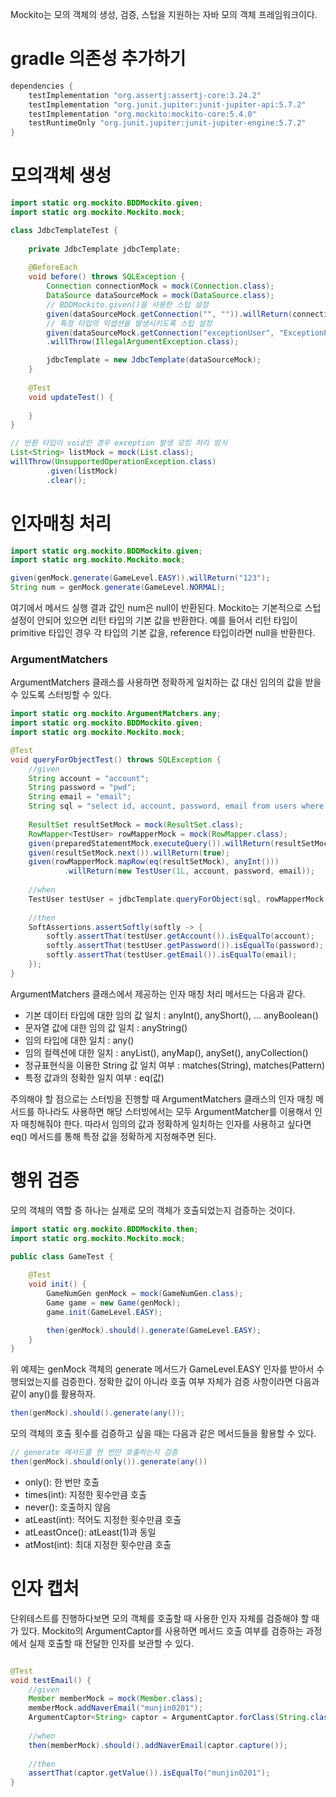 
Mockito는 모의 객체의 생성, 검증, 스텁을 지원하는 자바 모의 객체 프레임워크이다.

# gradle 의존성 추가하기

``` gradle
dependencies {  
    testImplementation "org.assertj:assertj-core:3.24.2"  
    testImplementation "org.junit.jupiter:junit-jupiter-api:5.7.2"  
    testImplementation "org.mockito:mockito-core:5.4.0"  
    testRuntimeOnly "org.junit.jupiter:junit-jupiter-engine:5.7.2"  
}
```

# 모의객체 생성

``` java
import static org.mockito.BDDMockito.given;
import static org.mockito.Mockito.mock;

class JdbcTemplateTest {  
  
    private JdbcTemplate jdbcTemplate;  
  
    @BeforeEach  
    void before() throws SQLException {  
        Connection connectionMock = mock(Connection.class);  
        DataSource dataSourceMock = mock(DataSource.class); 
        // BDDMockito.given()을 사용한 스텁 설정
        given(dataSourceMock.getConnection("", "")).willReturn(connectionMock);  
		// 특정 타입의 익셉션을 발생시키도록 스텁 설정
		given(dataSourceMock.getConnection("exceptionUser", "ExceptionPwd"))  
        .willThrow(IllegalArgumentException.class);

        jdbcTemplate = new JdbcTemplate(dataSourceMock);  
    }  
  
    @Test  
    void updateTest() {  
  
    }  
}

```


``` java
// 반환 타입이 void인 경우 exception 발생 모킹 처리 방식
List<String> listMock = mock(List.class);  
willThrow(UnsupportedOperationException.class)  
        .given(listMock)  
        .clear();
```



# 인자매칭 처리

``` java
import static org.mockito.BDDMockito.given;
import static org.mockito.Mockito.mock;

given(genMock.generate(GameLevel.EASY)).willReturn("123");
String num = genMock.generate(GameLevel.NORMAL);
```

여기에서 메서드 실행 결과 값인 num은 null이 반환된다.
Mockito는 기본적으로 스텁 설정이 안되어 있으면 리턴 타입의 기본 값을 반환한다. 예를 들어서 리턴 타입이 primitive 타입인 경우 각 타입의 기본 값을, reference 타입이라면 null을 반환한다.


### ArgumentMatchers

ArgumentMatchers 클래스를 사용하면 정확하게 일치하는 값 대신 임의의 값을 받을 수 있도록 스터빙할 수 있다.

``` java
import static org.mockito.ArgumentMatchers.any;
import static org.mockito.BDDMockito.given;
import static org.mockito.Mockito.mock;

@Test  
void queryForObjectTest() throws SQLException {  
    //given  
    String account = "account";  
    String password = "pwd";  
    String email = "email";  
    String sql = "select id, account, password, email from users where id = ?";  
  
    ResultSet resultSetMock = mock(ResultSet.class);  
    RowMapper<TestUser> rowMapperMock = mock(RowMapper.class);  
    given(preparedStatementMock.executeQuery()).willReturn(resultSetMock);  
    given(resultSetMock.next()).willReturn(true);  
    given(rowMapperMock.mapRow(eq(resultSetMock), anyInt()))  
            .willReturn(new TestUser(1L, account, password, email));  
  
    //when  
    TestUser testUser = jdbcTemplate.queryForObject(sql, rowMapperMock, 1L);  
  
    //then  
    SoftAssertions.assertSoftly(softly -> {  
        softly.assertThat(testUser.getAccount()).isEqualTo(account);  
        softly.assertThat(testUser.getPassword()).isEqualTo(password);  
        softly.assertThat(testUser.getEmail()).isEqualTo(email);  
    });  
}

```

ArgumentMatchers 클래스에서 제공하는 인자 매칭 처리 메서드는 다음과 같다.

- 기본 데이터 타입에 대한 임의 값 일치 : anyInt(), anyShort(), ... anyBoolean()
- 문자열 값에 대한 임의 값 일치 : anyString()
- 임의 타입에 대한 일치 : any()
- 임의 컬렉션에 대한 일치 : anyList(), anyMap(), anySet(), anyCollection()
- 정규표현식을 이용한 String 값 일치 여부 : matches(String), matches(Pattern)
- 특정 값과의 정확한 일치 여부 : eq(값)

주의해야 할 점으로는 스터빙을 진행할 때 ArgumentMatchers 클래스의 인자 매칭 메서드를 하나라도 사용하면 해당 스터빙에서는 모두 ArgumentMatcher를 이용해서 인자 매칭해줘야 한다. 따라서 임의의 값과 정확하게 일치하는 인자를 사용하고 싶다면 eq() 메서드를 통해 특정 값을 정확하게 지정해주면 된다.


# 행위 검증

모의 객체의 역할 중 하나는 실제로 모의 객체가 호출되었는지 검증하는 것이다. 

``` java
import static org.mockito.BDDMockito.then;
import static org.mockito.Mockito.mock;

public class GameTest {
	
	@Test
	void init() {
		GameNumGen genMock = mock(GameNumGen.class);
		Game game = new Game(genMock);
		game.init(GameLevel.EASY);

		then(genMock).should().generate(GameLevel.EASY);
	}
}
```

위 예제는 genMock 객체의 generate 메서드가 GameLevel.EASY 인자를 받아서 수행되었는지를 검증한다. 정확한 값이 아니라 호출 여부 자체가 검증 사항이라면 다음과 같이 any()를 활용하자.

``` java
then(genMock).should().generate(any());
```

모의 객체의 호출 횟수를 검증하고 싶을 때는 다음과 같은 메서드들을 활용할 수 있다.

``` java
// generate 메서드를 한 번만 호출하는지 검증
then(genMock).should(only()).generate(any())  
```

- only(): 한 번만 호출
- times(int): 지정한 횟수만큼 호출
- never(): 호출하지 않음
- atLeast(int): 적어도 지정한 횟수만큼 호출
- atLeastOnce(): atLeast(1)과 동일
- atMost(int): 최대 지정한 횟수만큼 호출


# 인자 캡처

단위테스트를 진행하다보면 모의 객체를 호출할 때 사용한 인자 자체를 검증해야 할 때가 있다. Mockito의 ArgumentCaptor를 사용하면 메서드 호출 여부를 검증하는 과정에서 실제 호출할 때 전달한 인자를 보관할 수 있다.

``` java

@Test  
void testEmail() {  
    //given  
    Member memberMock = mock(Member.class);  
    memberMock.addNaverEmail("munjin0201");  
    ArgumentCaptor<String> captor = ArgumentCaptor.forClass(String.class);  
  
    //when  
    then(memberMock).should().addNaverEmail(captor.capture());  
  
    //then  
    assertThat(captor.getValue()).isEqualTo("munjin0201");  
}
```